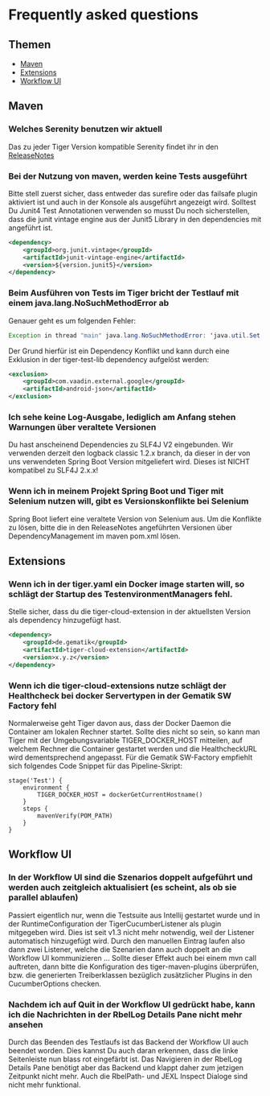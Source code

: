 # Frequently asked questions

## Themen

* [Maven](#maven)
* [Extensions](#extensions)
* [Workflow UI](#workflow-ui)

## Maven

### Welches Serenity benutzen wir aktuell
Das zu jeder Tiger Version kompatible Serenity findet ihr in den [ReleaseNotes](ReleaseNotes.md)

### Bei der Nutzung von maven, werden keine Tests ausgeführt

Bitte stell zuerst sicher, dass entweder das surefire oder das failsafe plugin aktiviert ist und auch in der Konsole als ausgeführt angezeigt wird. Solltest Du Junit4 Test Annotationen verwenden so musst Du noch sicherstellen, dass die junit vintage engine aus der Junit5 Library in den dependencies mit angeführt ist.

```xml
<dependency>
    <groupId>org.junit.vintage</groupId>
    <artifactId>junit-vintage-engine</artifactId>
    <version>${version.junit5}</version>
</dependency>
```


### Beim Ausführen von Tests im Tiger bricht der Testlauf mit einem java.lang.NoSuchMethodError ab

Genauer geht es um folgenden Fehler:
```java
Exception in thread "main" java.lang.NoSuchMethodError: 'java.util.Set org.json.JSONObject.keySet()'
```
    
Der Grund hierfür ist ein Dependency Konflikt und kann durch eine Exklusion in der tiger-test-lib dependency aufgelöst werden:
```xml
<exclusion>
    <groupId>com.vaadin.external.google</groupId>
    <artifactId>android-json</artifactId>
</exclusion>
```

### Ich sehe keine Log-Ausgabe, lediglich am Anfang stehen Warnungen über veraltete Versionen

Du hast anscheinend Dependencies zu SLF4J V2 eingebunden.
Wir verwenden derzeit den logback classic 1.2.x branch, da dieser in der von uns verwendeten Spring Boot Version mitgeliefert wird. Dieses ist NICHT kompatibel zu SLF4J 2.x.x!  

### Wenn ich in meinem Projekt Spring Boot und Tiger mit Selenium nutzen will, gibt es Versionskonflikte bei Selenium

Spring Boot liefert eine veraltete Version von Selenium aus. Um die Konflikte zu lösen, bitte die in den ReleaseNotes angeführten Versionen über DependencyManagement im maven pom.xml lösen.

## Extensions

### Wenn ich in der tiger.yaml ein Docker image starten will, so schlägt der Startup des TestenvironmentManagers fehl.
Stelle sicher, dass du die tiger-cloud-extension in der aktuellsten Version als dependency hinzugefügt hast.

```xml
<dependency>
    <groupId>de.gematik</groupId>
    <artifactId>tiger-cloud-extension</artifactId>
    <version>x.y.z</version>
</dependency>
```

### Wenn ich die tiger-cloud-extensions nutze schlägt der Healthcheck bei docker Servertypen in der Gematik SW Factory fehl

Normalerweise geht Tiger davon aus, dass der Docker Daemon die Container am lokalen Rechner startet.
Sollte dies nicht so sein, so kann man Tiger mit der Umgebungsvariable TIGER_DOCKER_HOST mitteilen, auf welchem Rechner die Container gestartet werden und die HealthcheckURL wird dementsprechend angepasst. Für die Gematik SW-Factory empfiehlt sich folgendes Code Snippet für das Pipeline-Skript:

```
stage('Test') {
    environment {
        TIGER_DOCKER_HOST = dockerGetCurrentHostname()
    }
    steps {
        mavenVerify(POM_PATH)
    }
}
```

## Workflow UI

### In der Workflow UI sind die Szenarios doppelt aufgeführt und werden auch zeitgleich aktualisiert (es scheint, als ob sie parallel ablaufen)
Passiert eigentlich nur, wenn die Testsuite aus Intellij gestartet wurde und in der RuntimeConfiguration der TigerCucumberListener als plugin mitgegeben wird. Dies ist seit v1.3 nicht mehr notwendig, weil der Listener automatisch hinzugefügt wird. Durch den manuellen Eintrag laufen also dann zwei Listener, welche die Szenarien dann auch doppelt an die Workflow UI kommunizieren ...
Sollte dieser Effekt auch bei einem mvn call auftreten, dann bitte die Konfiguration des tiger-maven-plugins überprüfen, bzw. die generierten Treiberklassen bezüglich zusätzlicher Plugins in den CucumberOptions checken.

### Nachdem ich auf Quit in der Workflow UI gedrückt habe, kann ich die Nachrichten in der RbelLog Details Pane nicht mehr ansehen

Durch das Beenden des Testlaufs ist das Backend der Workflow UI auch beendet worden. Dies kannst Du auch daran erkennen, dass die linke Seitenleiste nun blass rot eingefärbt ist. Das Navigieren in der RbelLog Details Pane benötigt aber das Backend und klappt daher zum jetzigen Zeitpunkt nicht mehr. Auch die RbelPath- und JEXL Inspect Dialoge sind nicht mehr funktional.
